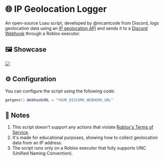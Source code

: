 # 🌐 IP Geolocation Logger
An open-source Luau script, developed by @mcantcode from Discord, logs geolocation data using an [IP geolocation API](https://ipapi.co/) and sends it to a [Discord Webhook](https://support.discord.com/hc/en-us/articles/228383668-Intro-to-Webhooks) through a Roblox executor.

## 🖼️ Showcase
![](https://i.ibb.co.com/JjjjLZ9L/IP-Geolocation-Logger.jpg)

## ⚙️ Configuration
You can configure the script using the following code:
```lua
getgenv().WebhookURL = "YOUR_DISCORD_WEBHOOK_URL"
```

## 📝 Notes
1. This script doesn't support any actions that violate [Roblox's Terms of Service](https://en.help.roblox.com/hc/en-us/articles/115004647846-Roblox-Terms-of-Use).
2. It's made for educational purposes, showing how to collect geolocation data from an IP address.
3. The script runs only on a Roblox executor that fully supports UNC (Unified Naming Convention).
